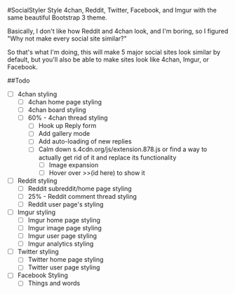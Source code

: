 #SocialStyler
Style 4chan, Reddit, Twitter, Facebook, and Imgur with the same beautiful Bootstrap 3 theme.

Basically, I don't like how Reddit and 4chan look, and I'm boring, so I figured "Why not make every social site similar?"

So that's what I'm doing, this will make 5 major social sites look similar by default, but you'll also be able to make sites look like 4chan, Imgur, or Facebook.

##Todo
- [ ] 4chan styling
  - [ ] 4chan home page styling
  - [ ] 4chan board styling
  - [ ] 60% - 4chan thread styling
    - [ ] Hook up Reply form
    - [ ] Add gallery mode
    - [ ] Add auto-loading of new replies
    - [ ] Calm down s.4cdn.org/js/extension.878.js or find a way to actually get rid of it and replace its functionality
      - [ ] Image expansion
      - [ ] Hover over >>(id here) to show it
- [ ] Reddit styling
  - [ ] Reddit subreddit/home page styling
  - [ ] 25% - Reddit comment thread styling
  - [ ] Reddit user page's styling
- [ ] Imgur styling
  - [ ] Imgur home page styling
  - [ ] Imgur image page styling
  - [ ] Imgur user page styling
  - [ ] Imgur analytics styling
- [ ] Twitter styling
  - [ ] Twitter home page styling
  - [ ] Twitter user page styling
- [ ] Facebook Styling
   - [ ] Things and words